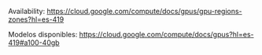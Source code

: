 Availability:
https://cloud.google.com/compute/docs/gpus/gpu-regions-zones?hl=es-419

Modelos disponibles:
https://cloud.google.com/compute/docs/gpus?hl=es-419#a100-40gb
